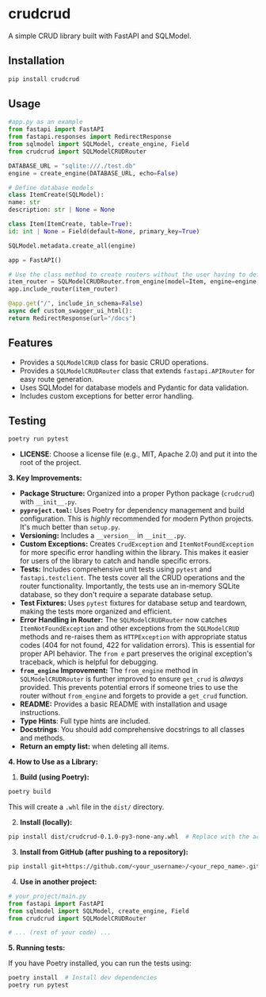 # crudcrud

A simple CRUD library built with FastAPI and SQLModel.

## Installation

```bash
pip install crudcrud
```

## Usage
```python
#app.py as an example
from fastapi import FastAPI
from fastapi.responses import RedirectResponse
from sqlmodel import SQLModel, create_engine, Field
from crudcrud import SQLModelCRUDRouter

DATABASE_URL = "sqlite:///./test.db"
engine = create_engine(DATABASE_URL, echo=False)

# Define database models
class ItemCreate(SQLModel):
name: str
description: str | None = None

class Item(ItemCreate, table=True):
id: int | None = Field(default=None, primary_key=True)

SQLModel.metadata.create_all(engine)

app = FastAPI()

# Use the class method to create routers without the user having to define the session dependency.
item_router = SQLModelCRUDRouter.from_engine(model=Item, engine=engine, paginate=10)
app.include_router(item_router)

@app.get("/", include_in_schema=False)
async def custom_swagger_ui_html():
return RedirectResponse(url="/docs")

```
## Features
*   Provides a `SQLModelCRUD` class for basic CRUD operations.
*   Provides a `SQLModelCRUDRouter` class that extends `fastapi.APIRouter` for easy route generation.
*   Uses SQLModel for database models and Pydantic for data validation.
*   Includes custom exceptions for better error handling.
## Testing
```bash
poetry run pytest
```

* **LICENSE**:
Choose a license file (e.g., MIT, Apache 2.0) and put it into the root of the project.

**3. Key Improvements:**

*   **Package Structure:** Organized into a proper Python package (`crudcrud`) with `__init__.py`.
*   **`pyproject.toml`:** Uses Poetry for dependency management and build configuration.  This is *highly* recommended for modern Python projects.  It's much better than `setup.py`.
*   **Versioning:**  Includes a `__version__` in `__init__.py`.
*   **Custom Exceptions:** Creates `CrudException` and `ItemNotFoundException` for more specific error handling within the library.  This makes it easier for users of the library to catch and handle specific errors.
*   **Tests:** Includes comprehensive unit tests using `pytest` and `fastapi.testclient`.  The tests cover all the CRUD operations and the router functionality.  Importantly, the tests use an in-memory SQLite database, so they don't require a separate database setup.
*   **Test Fixtures:** Uses `pytest` fixtures for database setup and teardown, making the tests more organized and efficient.
*   **Error Handling in Router:** The `SQLModelCRUDRouter` now catches `ItemNotFoundException` and other exceptions from the `SQLModelCRUD` methods and re-raises them as `HTTPException` with appropriate status codes (404 for not found, 422 for validation errors). This is essential for proper API behavior.  The `from e` part preserves the original exception's traceback, which is helpful for debugging.
*   **`from_engine` Improvement:** The `from_engine` method in `SQLModelCRUDRouter` is further improved to ensure `get_crud` is *always* provided.  This prevents potential errors if someone tries to use the router without `from_engine` and forgets to provide a `get_crud` function.
*   **README:** Provides a basic README with installation and usage instructions.
* **Type Hints**: Full type hints are included.
*   **Docstrings**:  You should add comprehensive docstrings to all classes and methods.
* **Return an empty list:** when deleting all items.

**4. How to Use as a Library:**

1.  **Build (using Poetry):**
```bash
poetry build
```
This will create a `.whl` file in the `dist/` directory.

2.  **Install (locally):**
```bash
pip install dist/crudcrud-0.1.0-py3-none-any.whl  # Replace with the actual filename
```

3.  **Install from GitHub (after pushing to a repository):**

```bash
pip install git+https://github.com/<your_username>/<your_repo_name>.git
```

4.  **Use in another project:**
```python
# your_project/main.py
from fastapi import FastAPI
from sqlmodel import SQLModel, create_engine, Field
from crudcrud import SQLModelCRUDRouter

# ... (rest of your code) ...
```

**5. Running tests:**

If you have Poetry installed, you can run the tests using:

```bash
poetry install  # Install dev dependencies
poetry run pytest
```
